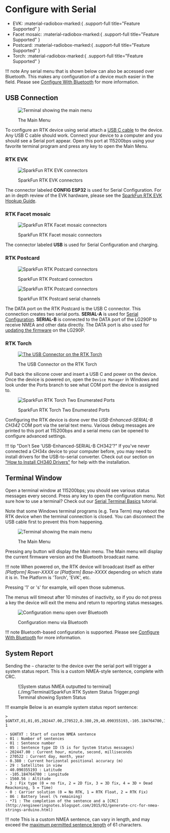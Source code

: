 # Configure with Serial

<!--
Compatibility Icons
====================================================================================

:material-radiobox-marked:{ .support-full title="Feature Supported" }
:material-radiobox-indeterminate-variant:{ .support-partial title="Feature Partially Supported" }
:material-radiobox-blank:{ .support-none title="Feature Not Supported" }
-->

<div class="grid cards fill" markdown>

- EVK: :material-radiobox-marked:{ .support-full title="Feature Supported" }
- Facet mosaic: :material-radiobox-marked:{ .support-full title="Feature Supported" }
- Postcard: :material-radiobox-marked:{ .support-full title="Feature Supported" }
- Torch: :material-radiobox-marked:{ .support-full title="Feature Supported" }

</div>

!!! note
	Any serial menu that is shown below can also be accessed over Bluetooth. This makes any configuration of a device much easier in the field. Please see [Configure With Bluetooth](configure_with_bluetooth.md) for more information.

## USB Connection

<figure markdown>

![Terminal showing the main menu](<./img/Terminal/SparkFun RTK Everywhere - Main Menu.png>)
<figcaption markdown>
The Main Menu
</figcaption>
</figure>

To configure an RTK device using serial attach a [USB C cable](https://www.sparkfun.com/products/25630) to the device. Any USB C cable should work. Connect your device to a computer and you should see a Serial port appear. Open this port at 115200bps using your favorite terminal program and press any key to open the Main Menu.

### RTK EVK

<figure markdown>

![SparkFun RTK EVK connectors](<./img/EVK/SparkFun RTK EVK Front.png>)
<figcaption markdown>
SparkFun RTK EVK connectors
</figcaption>
</figure>

The connector labeled **CONFIG ESP32** is used for Serial Configuration. For an in depth review of the EVK hardware, please see the [SparkFun RTK EVK Hookup Guide](https://docs.sparkfun.com/SparkFun_RTK_EVK/hardware_overview/).

### RTK Facet mosaic

<figure markdown>

![SparkFun RTK Facet mosaic connectors](<./img/Facet/SparkFun RTK Facet mosaic Connectors.png>)
<figcaption markdown>
SparkFun RTK Facet mosaic connectors
</figcaption>
</figure>

The connector labeled **USB** is used for Serial Configuration and charging.

### RTK Postcard

<figure markdown>

![SparkFun RTK Postcard connectors](<./img/Postcard/SparkFun RTK PostCard Ports.png>)
<figcaption markdown>
SparkFun RTK Postcard connectors
</figcaption>
</figure>

<figure markdown>

![SparkFun RTK Postcard connectors](<./img/Postcard/SparkFun RTK PostCard USB Channels.png>)
<figcaption markdown>
SparkFun RTK Postcard serial channels
</figcaption>
</figure>

The DATA port on the RTK Postcard is the USB C connector. This connection creates two serial ports. **SERIAL-A** is used for [Serial Configuration](configure_with_serial.md). **SERIAL-B** is connected to the DATA port of the LG290P to receive NMEA and other data directly. The DATA port is also used for [updating the firmware](firmware_update_lg290p.md) on the LG290P.

### RTK Torch

<figure markdown>

[![The USB Connector on the RTK Torch](./img/RTK-Torch_Buttons_Back-Small.png)](./img/RTK-Torch_Buttons_Back.png)
<figcaption markdown>
The USB Connector on the RTK Torch
</figcaption>
</figure>

Pull back the silicone cover and insert a USB C and power on the device. Once the device is powered on, open the `Device Manager` in Windows and look under the Ports branch to see what COM port the device is assigned to.

<figure markdown>

![SparkFun RTK Torch Two Enumerated Ports](./img/Torch/RTK-Torch_Two-COM-Ports.png)
<figcaption markdown>
SparkFun RTK Torch Two Enumerated Ports
</figcaption>
</figure>

Configuring the RTK device is done over the *USB-Enhanced-SERIAL-B CH342* COM port via the serial text menu. Various debug messages are printed to this port at 115200bps and a serial menu can be opened to configure advanced settings.

!!! tip "Don't See 'USB-Enhanced-SERIAL-B CH342'?"
	If you've never connected a CH34x device to your computer before, you may need to install drivers for the USB-to-serial converter. Check out our section on <a href="https://learn.sparkfun.com/tutorials/sparkfun-serial-basic-ch340c-hookup-guide#drivers-if-you-need-them">"How to Install CH340 Drivers"</a> for help with the installation.

## Terminal Window

Open a terminal window at 115200bps; you should see various status messages every second. Press any key to open the configuration menu. Not sure how to use a terminal? Check out our [Serial Terminal Basics](https://learn.sparkfun.com/tutorials/terminal-basics) tutorial.

Note that some Windows terminal programs (e.g. Tera Term) may reboot the RTK device when the terminal connection is closed. You can disconnect the USB cable first to prevent this from happening.

<figure markdown>

![Terminal showing the main menu](<./img/Terminal/SparkFun RTK Everywhere - Main Menu.png>)
<figcaption markdown>
The Main Menu
</figcaption>
</figure>

Pressing any button will display the Main menu. The Main menu will display the current firmware version and the Bluetooth broadcast name.

!!! note
	 When powered on, the RTK device will broadcast itself as either *[Platform] Rover-XXXX* or *[Platform] Base-XXXX* depending on which state it is in. The Platform is 'Torch', 'EVK', etc.

Pressing '1' or 's' for example, will open those submenus.

The menus will timeout after 10 minutes of inactivity, so if you do not press a key the device will exit the menu and return to reporting status messages.

<figure markdown>

![Configuration menu open over Bluetooth](<./img/Bluetooth/SparkFun%20RTK%20BEM%20-%20Exit%20BEM.png>)
<figcaption markdown>
Configuration menu via Bluetooth
</figcaption>
</figure>

!!! note
	Bluetooth-based configuration is supported. Please see [Configure With Bluetooth](configure_with_bluetooth.md) for more information.

## System Report

Sending the `~` character to the device over the serial port will trigger a system status report. This is a custom NMEA-style sentence, complete with CRC.

<figure markdown>
![System status NMEA outputted to terminal](./img/Terminal/SparkFun RTK System Status Trigger.png)
<figcaption markdown>
Terminal showing System Status
</figcaption>
</figure>

!!! example
	Below is an example system status report sentence:

	> $GNTXT,01,01,05,202447.00,270522,0.380,29,40.090355193,-105.184764700,1560.56,3,0,86*7	1
	
	- $GNTXT : Start of custom NMEA sentence	
	- 01 : Number of sentences	
	- 01 : Sentence number	
	- 05 : Sentence type ID (5 is for System Status messages)	
	- 202447.00 : Current hour, minute, second, milliseconds	
	- 270522 : Current day, month, year	
	- 0.380 : Current horizontal positional accuracy (m)	
	- 29 : Satellites in view	
	- 40.090355193 : Latitude	
	- -105.184764700 : Longitude	
	- 1560.56 : Altitude	
	- 3 : Fix type (0 = no fix, 2 = 2D fix, 3 = 3D fix, 4 = 3D + Dead Reackoning, 5 = Time)	
	- 0 : Carrier solution (0 = No RTK, 1 = RTK Float, 2 = RTK Fix)
	- 86 : Battery level (% remaining)
	- *71 : The completion of the sentence and a [CRC](http://engineeringnotes.blogspot.com/2015/02/generate-crc-for-nmea-strings-arduino.html)

!!! note
	This is a custom NMEA sentence, can vary in length, and may exceed the [maximum permitted sentence length](https://www.nmea.org/Assets/20160520%20txt%20amendment.pdf) of 61 characters.

